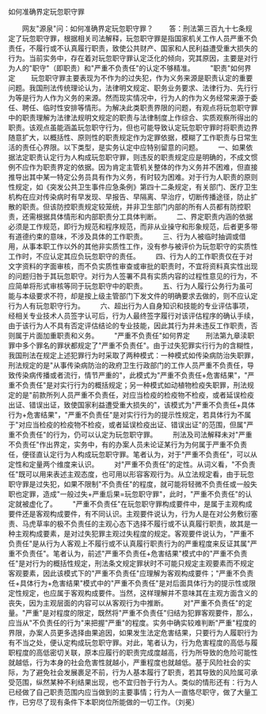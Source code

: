 如何准确界定玩忽职守罪











　　网友"源泉"问：如何准确界定玩忽职守罪？
　　答：刑法第三百九十七条规定了玩忽职守罪，根据相关司法解释，玩忽职守罪是指国家机关工作人员严重不负责任，不履行或不认真履行职责，致使公共财产、国家和人民利益遭受重大损失的行为。当前实务中，存在着对玩忽职守罪认定泛化的倾向，究其原因，主要是对行为人的"职守"（即职责）和"严重不负责任"的认定不够精准。
　　"职责"如何界定
　　玩忽职守罪主要表现为不作为的过失犯，作为义务来源是职责认定的重要问题。我国刑法传统理论认为，法律明文规定、职务业务要求、法律行为、先行行为等是行为人作为义务的来源。然而现实情况中，行为人的作为义务经常来源于委任、聘任、临时性安排等情形。为解决此类职责界限的问题，有观点将玩忽职守罪中的职责理解为法律法规明文规定的职责与法律制度上作综合、实质观察所得出的职责。该观点虽能涵盖玩忽职守行为，但也可能导致认定玩忽职守罪时将职责边界随意扩大，以概括性、原则性的职责规定作为定罪依据，模糊了工作职责与日常生活的责任心界限。以下类型，是实务认定中应特别留意的问题。
　　一、如果依据法定职责认定行为人构成玩忽职守罪，则违反的职责规定应是明确的，不成文惯例不应作为职责界定的依据。因为肯定主管机关整体的作为义务并不困难，但直接推导出其中某一特定公务员具有作为义务，有时较为困难。对于行为人职责的原则性规定，如《突发公共卫生事件应急条例》第四十二条规定，有关部门、医疗卫生机构在应对传染病时有早发现、早报告、早隔离、早治疗，切断传播途径，防止扩散的职责。但该防控职责规定较笼统，并非卫生部门内部的所有人员都有防控职责，还需根据具体情形和内部职责分工具体判断。
　　二、界定职责内涵的依据必须是工作规范，即行为规范和程序规范，而非从业操守和形象规范，后者更多带有道德约束的意味，不涉及具体的工作职责。
　　三、行为人被临时抽调或借用，从事本职工作以外的其他非实质性工作，没有参与被评价为玩忽职守的实质性工作时，不应认定其应负玩忽职守的责任。
　　四、行为人的工作职责仅在于对文字资料的字面审核，而不负实质性审查或审批的职责时，不宜将资料真实性出现的问题归咎于其玩忽职守。对行为人签署不具有实质内容的过程性意见的行为，不应简单将形式审核等同于玩忽职守中的职责。
　　五、行为人履行公务行为虽可能与本级要求不符，却是按上级主管部门下发文件的明确要求去做的，则不应认定行为人有玩忽职守行为。
　　六、超出行为人自身知识和技能的专业评估事项，经相关专业技术人员签字认可后，行为人最终签字履行对该评估程序的确认手续，由于该行为人不具有否定评估结论的专业技能，因此其行为并未违反工作职责，否则属于片面加重职责和义务。
　　"严重不负责任"如何界定
　　刑法第九章渎职罪中多个罪名的罪状都规定了"严重不负责任"。由于过失犯罪实行行为的含糊性，我国刑法在规定上述犯罪行为时采取了两种模式：一种模式如传染病防治失职罪，刑法规定的是"从事传染病防治的政府卫生行政部门的工作人员严重不负责任，导致传染病传播或者流行，情节严重的"，此模式为"严重不负责任+危害结果"，"严重不负责任"是对实行行为的概括规定；另一种模式如动植物检疫失职罪，刑法规定的是"前款所列人员严重不负责任，对应当检疫的检疫物不检疫，或者延误检疫出证、错误出证，致使国家利益遭受重大损失的"，该模式为"严重不负责任+具体行为+危害结果"，"严重不负责任"是对实行行为的提示性规定，若具体行为不属于"对应当检疫的检疫物不检疫，或者延误检疫出证、错误出证"的范围，但属"严重不负责任"的行为，仍可以认定为玩忽职守罪。
　　刑法及司法解释未对"严重不负责任"作出界定，实务中，有的办案人员未论证某行为为何属于严重不负责任，便径直认定行为人构成玩忽职守罪。笔者认为，对于"严重不负责任"，可以从定性和定量两个维度来认识。
　　对"严重不负责任"的定性。从词义看，"不负责任"既可以用来表述主观态度，也可用以形容客观行为。从立法规定看，由于玩忽职守罪是过失犯，如果不限制"不负责任"的程度，就可能将轻微不负责任或一般失职也定罪，造成"一般过失+严重后果=玩忽职守罪"，此时，"严重不负责任"的认定就被虚化了。
　　"严重不负责任"在玩忽职守罪构成要件中，是属于主观构成要件还是客观构成要件，有不同认识。主观要件说认为，行为人是在对公务敷衍塞责、马虎草率的极不负责任的主观心态下选择不履行或不认真履行职责，故其是一种主观构成要素，是对过失犯罪主观过失程度的规定。客观要件说认为，"严重不负责任"是从行为人客观上不履行或不认真履行职责行为的严重程度来反证其属"严重不负责任"。笔者认为，前述"严重不负责任+危害结果"模式中的"严重不负责任"是对行为的概括性规定，刑法条文规定罪状时不可能只规定主观要素而不规定客观要素，因此该模式下的"严重不负责任"应理解为客观构成要件；"严重不负责任+具体行为+危害结果"模式中的"严重不负责任"是对后面具体行为的提示性或限定性规定，也应属于客观构成要件。当然，这样理解并不意味其在主观方面含义的丧失，因为主观层面的内容可以从客观行为中推断。
　　对"严重不负责任"的定量。"严重"是对程度的限定，既然将"严重不负责任"归结为犯罪客观要件，那么，应当从"不负责任的行为"来把握"严重"的程度。实务中确实较难判断"严重"程度的界限，办案人员更多选择由果追因，如果发生法定危害结果，只要行为人履职行为有不当之处，便认定构成玩忽职守罪。对此，笔者认为，行为危害程度的高低与履职程度的高低密切关联，原本应履行的职责完成度越高，行为所导致的危险可能性就越低，行为本身的社会危害性就越小，严重程度也就越低。基于风险社会的实际，为了避免社会发展裹足不前，行为人基本履行了职责，若其导致的风险属可承受范围，纵然某种不利结果出现，也不宜归咎于行为人。类似的情形还有：行为人已经做了自己职责范围内应当做到的主要事情；行为人一直恪尽职守，做了大量工作，已穷尽了现有条件下本职岗位所能做的一切工作。（刘冕）
